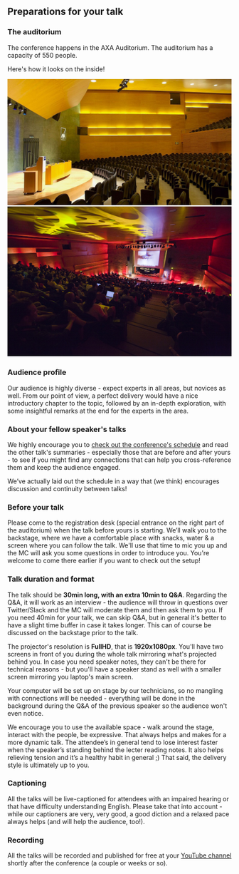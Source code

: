 ## Preparations for your talk

### The auditorium

The conference happens in the AXA Auditorium. The auditorium has a capacity of 550 people.

Here's how it looks on the inside!

![AXA Auditorium from the inside 1](/assets/axa-inside-2.JPG)![AXA Auditorium from the inside 2](/assets/axa-inside.jpg)

### Audience profile

Our audience is highly diverse - expect experts in all areas, but novices as well. From our point of view, a perfect delivery would have a nice introductory chapter to the topic, followed by an in-depth exploration, with some insightful remarks at the end for the experts in the area.

### About your fellow speaker's talks

We highly encourage you to [check out the conference's schedule](https://2017.fullstackfest.com/agenda/) and read the other talk's summaries - especially those that are before and after yours - to see if you might find any connections that can help you cross-reference them and keep the audience engaged.

We’ve actually laid out the schedule in a way that \(we think\) encourages discussion and continuity between talks!

### Before your talk

Please come to the registration desk \(special entrance on the right part of the auditorium\) when the talk before yours is starting. We’ll walk you to the backstage, where we have a comfortable place with snacks, water & a screen where you can follow the talk. We'll use that time to mic you up and the MC will ask you some questions in order to introduce you. You're welcome to come there earlier if you want to check out the setup!

### Talk duration and format

The talk should be **30min long, with an extra 10min to Q&A**. Regarding the Q&A, it will work as an interview - the audience will throw in questions over Twitter/Slack and the MC will moderate them and then ask them to you. If you need 40min for your talk, we can skip Q&A, but in general it's better to have a slight time buffer in case it takes longer. This can of course be discussed on the backstage prior to the talk.

The projector's resolution is **FullHD**, that is **1920x1080px**. You'll have two screens in front of you during the whole talk mirroring what's projected behind you. In case you need speaker notes, they can't be there for technical reasons - but you'll have a speaker stand as well with a smaller screen mirroring you laptop's main screen.

Your computer will be set up on stage by our technicians, so no mangling with connections will be needed - everything will be done in the background during the Q&A of the previous speaker so the audience won't even notice.

We encourage you to use the available space - walk around the stage, interact with the people, be expressive. That always helps and makes for a more dynamic talk. The attendee’s in general tend to lose interest faster when the speaker’s standing behind the lecter reading notes. It also helps relieving tension and it’s a healthy habit in general ;\) That said, the delivery style is ultimately up to you.

### Captioning

All the talks will be live-captioned for attendees with an impaired hearing or that have difficulty understanding English. Please take that into account - while our captioners are very, very good, a good diction and a relaxed pace always helps \(and will help the audience, too!\).

### Recording

All the talks will be recorded and published for free at your [YouTube channel](https://www.youtube.com/channel/UCwoOpKfkyCQHW562hXXQAGg/playlists) shortly after the conference \(a couple or weeks or so\).

